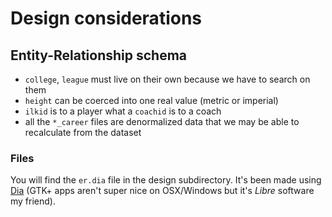 # Design considerations


## Entity-Relationship schema

* `college`, `league` must live on their own because we have to search on them
* `height` can be coerced into one real value (metric or imperial)
* `ilkid` is to a player what a `coachid` is to a coach
* all the `*_career` files are denormalized data that we may be able to recalculate from the dataset

### Files

You will find the `er.dia` file in the design subdirectory. It's been made using
[Dia](https://live.gnome.org/Dia) (GTK+ apps aren't super nice on OSX/Windows but it's _Libre_ software my friend).
